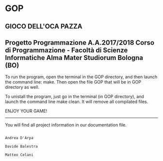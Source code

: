 # GOP
GIOCO DELL'OCA PAZZA
------------------------------------------------------------------------------------------------------------------------------
Progetto Programmazione A.A.2017/2018
Corso di Programmazione - Facoltà di Scienze Informatiche
Alma Mater Studiorum
Bologna (BO)
------------------------------------------------------------------------------------------------------------------------------

To run the program, open the terminal in the GOP directory, and then launch the command line: make.
Then open the file GOP that will be in GOP directory as well.

To unistall the program, just go in the terminal (in GOP directory), and launch the command line make clean.
It will remove all compilated files.

ENJOY YOUR GAME!

------------------------------------------------------------------------------------------------------------------------------
You will find all project information in our documentation file.

                                                                                           Andrea D'Arpa
                                                                                           Davide Balestra
                                                                                           Matteo Celani
                                                                                                    
                                                                                                   
                                                                                                  
